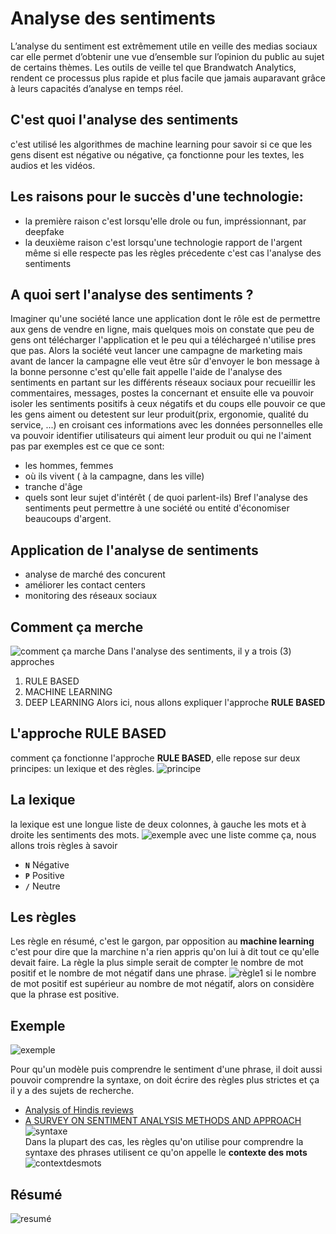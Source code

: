 # Analyse des sentiments
L’analyse du sentiment est extrêmement utile en veille des medias sociaux car elle permet d’obtenir une vue d’ensemble sur l’opinion du public au sujet de certains thèmes. Les outils de veille tel que Brandwatch Analytics, rendent ce processus plus rapide et plus facile que jamais auparavant grâce à leurs capacités d’analyse en temps réel.

## C'est quoi l'analyse des sentiments
c'est utilisé les algorithmes de machine learning pour savoir si ce que les gens disent est négative ou négative,
ça fonctionne pour les textes, les audios et les vidéos.
## Les raisons pour le succès d'une technologie:
* la première raison c'est lorsqu'elle drole ou fun, impréssionnant, par deepfake
* la deuxième raison c'est lorsqu'une technologie rapport de l'argent même si elle respecte pas les règles précedente
   c'est cas l'analyse des sentiments

## A quoi sert l'analyse des sentiments ?
Imaginer qu'une société lance une application dont le rôle est de permettre aux gens de vendre en ligne, mais quelques mois
on constate que peu de gens ont télécharger l'application et le peu qui a téléchargeé n'utilise pres que pas. 
Alors la société veut lancer une campagne de marketing mais avant de lancer la campagne elle veut être sûr d'envoyer le
bon message à la bonne personne c'est qu'elle fait appelle l'aide de l'analyse des sentiments en partant sur  les différents 
réseaux sociaux pour recueillir les commentaires, messages, postes la concernant et ensuite elle va pouvoir isoler les sentiments
positifs à ceux négatifs et du coups elle pouvoir ce que les gens aiment ou detestent sur leur produit(prix, ergonomie, qualité du service, ...)
en croisant ces informations avec les données personnelles elle va pouvoir identifier utilisateurs qui aiment leur produit ou qui ne l'aiment pas
par exemples est ce que ce sont: 
* les hommes, femmes
* où ils vivent ( à la campagne, dans les ville)
* tranche d'âge
* quels sont leur sujet d'intérêt ( de quoi parlent-ils)
Bref l'analyse des sentiments peut permettre à une société ou entité d'économiser beaucoups d'argent.

## Application de l'analyse de sentiments
* analyse de marché des concurent
* améliorer les contact centers
* monitoring des réseaux sociaux

## Comment ça merche 
![comment ça marche](images/commentcamarche.png)
Dans l'analyse des sentiments, il y a trois (3) approches
1. RULE BASED
2. MACHINE LEARNING
3. DEEP LEARNING
Alors ici, nous allons expliquer l'approche **RULE BASED** 
## L'approche RULE BASED
comment ça fonctionne l'approche **RULE BASED**, elle repose sur deux principes: un lexique et des règles.
![principe](images/principes.png)

## La lexique
la lexique est une longue liste de deux colonnes, à gauche les mots et à droite les sentiments des mots.
![exemple](images/exemple.png)
avec une liste comme ça, nous allons trois règles à savoir
* <code>**N**</code> Négative
* <code>**P**</code> Positive
* <code>**/**</code> Neutre

## Les règles
Les règle en résumé, c'est le gargon, par opposition au **machine learning** c'est pour dire que la marchine n'a rien appris qu'on lui à dit tout ce
qu'elle devait faire.
La règle la plus simple serait de compter le nombre de mot positif et le nombre de mot négatif dans une phrase.
![règle1](images/regle1.png)
si le nombre de mot positif est supérieur au nombre de mot négatif, alors on considère que la phrase est positive.

## Exemple
![exemple](images/exemple2.png)

Pour qu'un modèle puis comprendre le sentiment d'une phrase, il doit aussi pouvoir comprendre la syntaxe, on doit écrire des règles
plus strictes et ça il y a des sujets de recherche.
* [Analysis of Hindis reviews](https://aclanthology.org/W13-4306.pdf)
* [A SURVEY ON SENTIMENT ANALYSIS METHODS AND APPROACH](https://ieeexplore.ieee.org/stamp/stamp.jsp?tp=&arnumber=7951748)<br />
![syntaxe](images/syntaxe.png)<br/>
Dans la plupart des cas, les règles qu'on utilise pour comprendre la syntaxe des phrases utilisent ce qu'on appelle le 
**contexte des mots**  
![contextdesmots](images/contextedemot.png)

## Résumé
![resumé](images/resume.png)